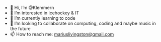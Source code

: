 - 👋 Hi, I’m @Klemmern
- 👀 I’m interested in icehockey & IT
- 🌱 I’m currently learning to code
- 💞️ I’m looking to collaborate on computing, coding and maybe music in the future
- 📫 How to reach me: mariuslivingston@gmail.com

<!---
Klemmern/Klemmern is a ✨ special ✨ repository because its `README.md` (this file) appears on your GitHub profile.
You can click the Preview link to take a look at your changes.
--->
